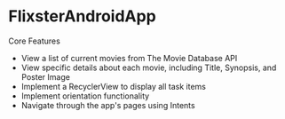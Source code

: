 # FlixsterAndroidApp

Core Features
 - View a list of current movies from The Movie Database API
 - View specific details about each movie, including Title, Synopsis, and Poster Image
 - Implement a RecyclerView to display all task items
 - Implement orientation functionality
 - Navigate through the app's pages using Intents
